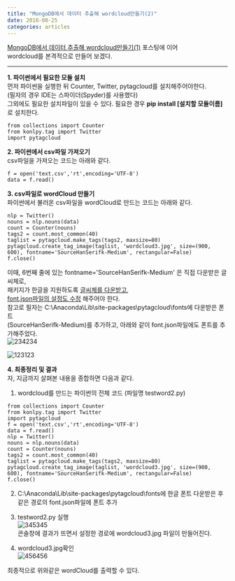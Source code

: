 ```yaml
---
title: "MongoDB에서 데이터 추출해 wordcloud만들기(2)"
date: 2018-08-25
categories: articles
---
```


[MongoDB에서 데이터 추출해 wordcloud만들기(1)](https://soohyunii.github.io/articles/MongoDB-Cloud/) 포스팅에 이어  
wordcloud를 본격적으로 만들어 보겠다.  

---
**1. 파이썬에서 필요한 모듈 설치**  
먼저 파이썬을 실행한 뒤 Counter, Twitter, pytagcloud를 설치해주어야한다.   
(필자의 경우 IDE는 스파이더(Spyder)를 사용했다)  
그외에도 필요한 설치파일이 있을 수 있다. 필요한 경우 **pip install [설치할 모듈이름]** 로 설치한다.  
```
from collections import Counter
from konlpy.tag import Twitter
import pytagcloud
```  


**2. 파이썬에서 csv파일 가져오기**  
csv파일을 가져오는 코드는 아래와 같다.  
```
f = open('text.csv','rt',encoding='UTF-8')
data = f.read()
```  


**3. csv파일로 wordCloud 만들기**  
파이썬에서 불러온 csv파일을 wordCloud로 만드는 코드는 아래와 같다.   
```
nlp = Twitter()
nouns = nlp.nouns(data)
count = Counter(nouns)
tags2 = count.most_common(40)
taglist = pytagcloud.make_tags(tags2, maxsize=80)
pytagcloud.create_tag_image(taglist, 'wordcloud3.jpg', size=(900, 600), fontname='SourceHanSerifk-Medium', rectangular=False)
f.close()
```  

이때, 6번째 줄에 있는 fontname='SourceHanSerifk-Medium' 은 직접 다운받은 글씨체로,  
패키지가 한글을 지원하도록 [글씨체를 다운받고](https://github.com/adobe-fonts/source-han-serif/blob/release/OTF/Korean/SourceHanSerifK-Medium.otf),  
[font.json파일의 설정도 수정](https://thinkwarelab.wordpress.com/2016/08/30/%ED%8C%8C%EC%9D%B4%EC%8D%AC-%ED%98%95%ED%83%9C%EC%86%8C-%EB%B6%84%EC%84%9D%EC%9C%BC%EB%A1%9C-%EC%9B%8C%EB%93%9C%ED%81%B4%EB%9D%BC%EC%9A%B0%EB%93%9C-%EA%B7%B8%EB%A6%AC%EA%B8%B0/) 해주어야 한다.  
참고로 필자는 C:\Anaconda\Lib\site-packages\pytagcloud\fonts에 다운받은 폰트  
(SourceHanSerifk-Medium)를 추가하고, 아래와 같이 font.json파일에도 폰트를 추가해주었다.  
![234234](https://user-images.githubusercontent.com/29648470/44616747-47e8db80-a890-11e8-9062-c5c3fa3f9f42.png)  

![123123](https://user-images.githubusercontent.com/29648470/44616722-ddd03680-a88f-11e8-84b3-04530729c151.png)  


**4. 최종정리 및 결과**  
자, 지금까지 살펴본 내용을 종합하면 다음과 같다.  
1. wordcloud를 만드는 파이썬의 전체 코드 (파일명 testword2.py)
```
from collections import Counter
from konlpy.tag import Twitter
import pytagcloud
f = open('text.csv','rt',encoding='UTF-8')
data = f.read()
nlp = Twitter()
nouns = nlp.nouns(data)
count = Counter(nouns)
tags2 = count.most_common(40)
taglist = pytagcloud.make_tags(tags2, maxsize=80)
pytagcloud.create_tag_image(taglist, 'wordcloud3.jpg', size=(900, 600), fontname='SourceHanSerifk-Medium', rectangular=False)
f.close()
```  
2. C:\Anaconda\Lib\site-packages\pytagcloud\fonts에 한글 폰트 다운받은 후 같은 경로의 font.json파일에 폰트 추가  

3. testword2.py 실행  
![345345](https://user-images.githubusercontent.com/29648470/44616778-2fc58c00-a891-11e8-8519-71677549259c.png)  
콘솔창에 결과가 뜨면서 설정한 경로에 wordcloud3.jpg 파일이 만들어진다.  

4. wordcloud3.jpg확인  
![456456](https://user-images.githubusercontent.com/29648470/44616787-55eb2c00-a891-11e8-9977-6834adae1887.png)  


최종적으로 위와같은 wordCloud를 출력할 수 있다. 







